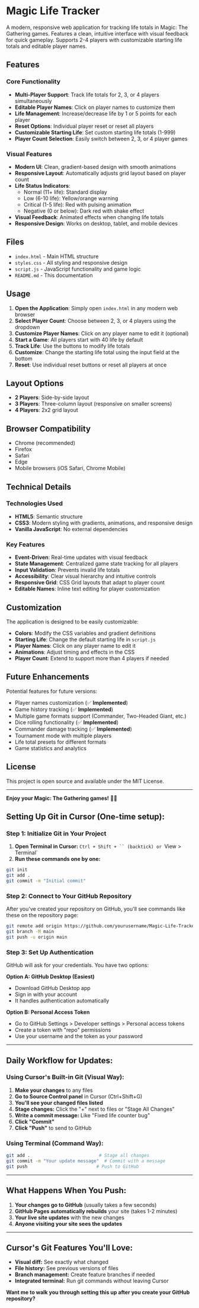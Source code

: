 # Magic Life Tracker

A modern, responsive web application for tracking life totals in Magic: The Gathering games. Features a clean, intuitive interface with visual feedback for quick gameplay. Supports 2-4 players with customizable starting life totals and editable player names.

## Features

### Core Functionality
- **Multi-Player Support**: Track life totals for 2, 3, or 4 players simultaneously
- **Editable Player Names**: Click on player names to customize them
- **Life Management**: Increase/decrease life by 1 or 5 points for each player
- **Reset Options**: Individual player reset or reset all players
- **Customizable Starting Life**: Set custom starting life totals (1-999)
- **Player Count Selection**: Easily switch between 2, 3, or 4 player games

### Visual Features
- **Modern UI**: Clean, gradient-based design with smooth animations
- **Responsive Layout**: Automatically adjusts grid layout based on player count
- **Life Status Indicators**: 
  - Normal (11+ life): Standard display
  - Low (6-10 life): Yellow/orange warning
  - Critical (1-5 life): Red with pulsing animation
  - Negative (0 or below): Dark red with shake effect
- **Visual Feedback**: Animated effects when changing life totals
- **Responsive Design**: Works on desktop, tablet, and mobile devices

## Files

- `index.html` - Main HTML structure
- `styles.css` - All styling and responsive design
- `script.js` - JavaScript functionality and game logic
- `README.md` - This documentation

## Usage

1. **Open the Application**: Simply open `index.html` in any modern web browser
2. **Select Player Count**: Choose between 2, 3, or 4 players using the dropdown
3. **Customize Player Names**: Click on any player name to edit it (optional)
4. **Start a Game**: All players start with 40 life by default
5. **Track Life**: Use the buttons to modify life totals
6. **Customize**: Change the starting life total using the input field at the bottom
7. **Reset**: Use individual reset buttons or reset all players at once

## Layout Options

- **2 Players**: Side-by-side layout
- **3 Players**: Three-column layout (responsive on smaller screens)
- **4 Players**: 2x2 grid layout

## Browser Compatibility

- Chrome (recommended)
- Firefox
- Safari
- Edge
- Mobile browsers (iOS Safari, Chrome Mobile)

## Technical Details

### Technologies Used
- **HTML5**: Semantic structure
- **CSS3**: Modern styling with gradients, animations, and responsive design
- **Vanilla JavaScript**: No external dependencies

### Key Features
- **Event-Driven**: Real-time updates with visual feedback
- **State Management**: Centralized game state tracking for all players
- **Input Validation**: Prevents invalid life totals
- **Accessibility**: Clear visual hierarchy and intuitive controls
- **Responsive Grid**: CSS Grid layouts that adapt to player count
- **Editable Names**: Inline text editing for player customization

## Customization

The application is designed to be easily customizable:

- **Colors**: Modify the CSS variables and gradient definitions
- **Starting Life**: Change the default starting life in `script.js`
- **Player Names**: Click on any player name to edit it
- **Animations**: Adjust timing and effects in the CSS
- **Player Count**: Extend to support more than 4 players if needed

## Future Enhancements

Potential features for future versions:
- Player names customization (✅ **Implemented**)
- Game history tracking (✅ **Implemented**)
- Multiple game formats support (Commander, Two-Headed Giant, etc.)
- Dice rolling functionality (✅ **Implemented**)
- Commander damage tracking (✅ **Implemented**)
- Tournament mode with multiple players
- Life total presets for different formats
- Game statistics and analytics

## License

This project is open source and available under the MIT License.

---

**Enjoy your Magic: The Gathering games!** 🎴✨ 

## **Setting Up Git in Cursor (One-time setup):**

### **Step 1: Initialize Git in Your Project**
1. **Open Terminal in Cursor:** `Ctrl + Shift + `` (backtick) or `View > Terminal`
2. **Run these commands one by one:**
```bash
git init
git add .
git commit -m "Initial commit"
```

### **Step 2: Connect to Your GitHub Repository**
After you've created your repository on GitHub, you'll see commands like these on the repository page:
```bash
git remote add origin https://github.com/yourusername/Magic-Life-Tracker.git
git branch -M main
git push -u origin main
```

### **Step 3: Set Up Authentication**
GitHub will ask for your credentials. You have two options:

**Option A: GitHub Desktop (Easiest)**
- Download GitHub Desktop app
- Sign in with your account
- It handles authentication automatically

**Option B: Personal Access Token**
- Go to GitHub Settings > Developer settings > Personal access tokens
- Create a token with "repo" permissions
- Use your username and the token as your password

---

## **Daily Workflow for Updates:**

### **Using Cursor's Built-in Git (Visual Way):**
1. **Make your changes** to any files
2. **Go to Source Control panel** in Cursor (Ctrl+Shift+G)
3. **You'll see your changed files listed**
4. **Stage changes:** Click the "+" next to files or "Stage All Changes"
5. **Write a commit message:** Like "Fixed life counter bug"
6. **Click "Commit"**
7. **Click "Push"** to send to GitHub

### **Using Terminal (Command Way):**
```bash
git add .                          # Stage all changes
git commit -m "Your update message"  # Commit with a message
git push                          # Push to GitHub
```

---

## **What Happens When You Push:**

1. **Your changes go to GitHub** (usually takes a few seconds)
2. **GitHub Pages automatically rebuilds** your site (takes 1-2 minutes)
3. **Your live site updates** with the new changes
4. **Anyone visiting your site sees the updates**

---

## **Cursor's Git Features You'll Love:**

- **Visual diff:** See exactly what changed
- **File history:** See previous versions of files
- **Branch management:** Create feature branches if needed
- **Integrated terminal:** Run git commands without leaving Cursor

**Want me to walk you through setting this up after you create your GitHub repository?** 